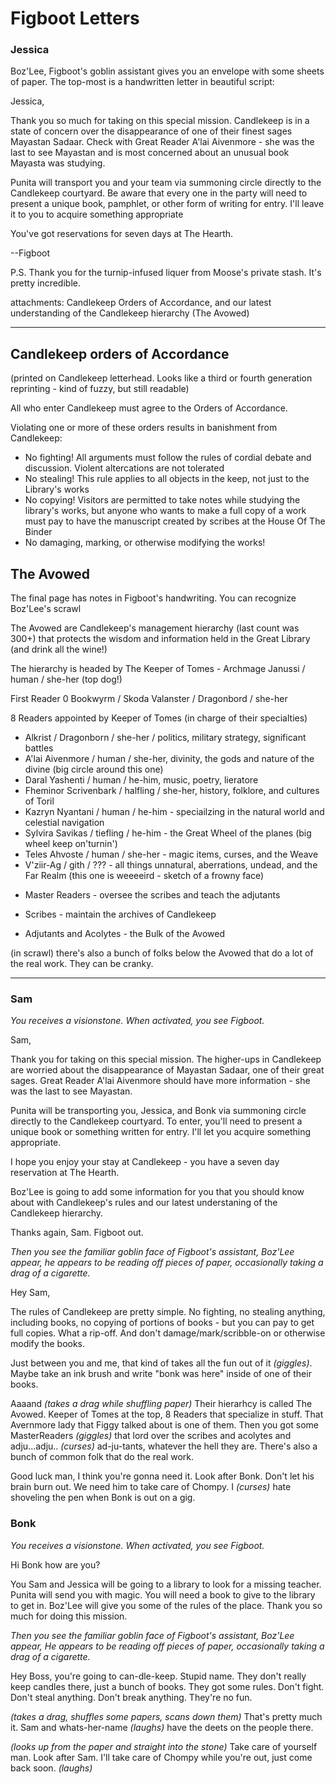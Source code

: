 # Figboot Letters

### Jessica

Boz'Lee, Figboot's goblin assistant gives you an envelope with some sheets
of paper.  The top-most is a handwritten letter in beautiful script:

Jessica,

Thank you so much for taking on this special mission.  Candlekeep is in
a state of concern over the disappearance of one of their finest sages Mayastan
Sadaar.  Check with Great Reader A'lai Aivenmore - she was the last
to see Mayastan and is most concerned about an unusual book Mayasta was
studying.

Punita will transport you and your team via summoning circle directly
to the Candlekeep courtyard.  Be aware that every one in the party
will need to present a unique book, pamphlet, or other form of writing
for entry.  I'll leave it to you to acquire something appropriate

You've got reservations for seven days at The Hearth.

--Figboot

P.S. Thank you for the turnip-infused liquer from Moose's private stash.
It's pretty incredible.

attachments: Candlekeep Orders of Accordance, and our latest understanding of the
Candlekeep hierarchy (The Avowed)

---
## Candlekeep orders of Accordance

(printed on Candlekeep letterhead.  Looks like a third or fourth generation
reprinting - kind of fuzzy, but still readable)

All who enter Candlekeep must agree to the Orders of Accordance.

Violating one or more of these orders results in banishment from Candlekeep:

* No fighting!  All arguments must follow the rules of cordial debate and discussion. Violent altercations are not tolerated
* No stealing!  This rule applies to all objects in the keep, not just to the Library's works
* No copying!  Visitors are permitted to take notes while studying the library's works, but anyone who wants to make a full copy of a work must pay to have the manuscript created by scribes at the House Of The Binder
* No damaging, marking, or otherwise modifying the works!

## The Avowed

The final page has notes in Figboot's handwriting.  You can recognize Boz'Lee's 
scrawl

The Avowed are Candlekeep's management hierarchy (last count was 300+) that
protects the wisdom and information held in the Great Library (and drink all the wine!)

The hierarchy is headed by The Keeper of Tomes - Archmage Janussi / human / she-her
  (top dog!)

First Reader 0 Bookwyrm / Skoda Valanster / Dragonbord / she-her

8 Readers appointed by Keeper of Tomes (in charge of their specialties)
  - Alkrist / Dragonborn / she-her / politics, military strategy, significant battles
  - A'lai Aivenmore / human / she-her, divinity, the gods and nature of the divine (big circle around this one)
  - Daral Yashenti / human / he-him, music, poetry, lieratore
  - Fheminor Scrivenbark / halfling / she-her, history, folklore, and cultures of Toril
  - Kazryn Nyantani / human / he-him - speciailzing in the natural world and celestial navigation
  - Sylvira Savikas / tiefling / he-him - the Great Wheel of the planes (big wheel keep on'turnin')
  - Teles Ahvoste / human / she-her - magic items, curses, and the Weave
  - V'ziir-Ag / gith / ??? - all things unnatural, aberrations, undead, and the Far Realm (this one is weeeeird - sketch of a frowny face)

* Master Readers - oversee the scribes and teach the adjutants

* Scribes - maintain the archives of Candlekeep

* Adjutants and Acolytes - the Bulk of the Avowed

(in scrawl) there's also a bunch of folks below the Avowed that do a lot of the real
work. They can be cranky.


--------------------------------------------------


### Sam

_You receives a visionstone.  When activated, you see Figboot._

Sam,

Thank you for taking on this special mission.  The higher-ups in Candlekeep are worried about the disappearance of Mayastan Sadaar, one of their great sages.  Great Reader A'lai Aivenmore should have more information - she was the last to see Mayastan.

Punita will be transporting you, Jessica, and Bonk via summoning circle directly to the Candlekeep courtyard.  To enter, you'll need to present a unique book or something written for entry.  I'll let you acquire something appropriate.

I hope you enjoy your stay at Candlekeep - you have a seven day reservation at The Hearth.

Boz'Lee is going to add some information for you that you should know about with Candlekeep's rules and our latest understaning of the Candlekeep hierarchy.

Thanks again, Sam.  Figboot out.


_Then you see the familiar goblin face of Figboot's assistant, Boz'Lee appear,  he appears to be reading off pieces of paper, occasionally taking a drag of a cigarette._

Hey Sam,

The rules of Candlekeep are pretty simple.  No fighting, no stealing anything,
including books, no copying of portions of books - but you can pay to get full
copies. What a rip-off.  And don't damage/mark/scribble-on or otherwise modify the books. 

Just between you and me, that kind of takes all the fun out of it _(giggles)_. Maybe
take an ink brush and write "bonk was here" inside of one of their books.

Aaaand _(takes a drag while shuffling paper)_ Their hierarhcy is called The Avowed.  Keeper of Tomes at the top, 8 Readers that specialize in stuff.  That Avernmore lady that Figgy talked about is one of them.  Then you got some MasterReaders _(giggles)_ that lord over the scribes and acolytes and adju...adju.. _(curses)_ ad-ju-tants, whatever the hell they are.  There's also a bunch of common folk that do the real work.

Good luck man, I think you're gonna need it.  Look after Bonk.  Don't let his brain burn out. We need him to take care of Chompy.  I _(curses)_ hate shoveling the pen when Bonk is out on a gig.


### Bonk

_You receives a visionstone.  When activated, you see Figboot._

Hi Bonk how are you?

You Sam and Jessica will be going to a library to look for a missing teacher.  Punita will send you with magic.  You will need a book to give to the library to get in.  Boz'Lee will give you some of the rules of the place.  Thank you so much for doing this mission.

_Then you see the familiar goblin face of Figboot's assistant, Boz'Lee appear,  He appears to be reading off pieces of paper, occasionally taking a drag of a cigarette._

Hey Boss, you're going to can-dle-keep.  Stupid name.  They don't really keep candles there, just a bunch of books. They got some rules.  Don't fight.  Don't steal anything.  Don't break anything.  They're no fun.

_(takes a drag, shuffles some papers, scans down them)_  That's pretty much it. Sam and whats-her-name _(laughs)_ have the deets on the people there. 

_(looks up from the paper and straight into the stone)_ Take care of yourself man.
Look after Sam.  I'll take care of Chompy while you're out, just come back soon.
_(laughs)_




